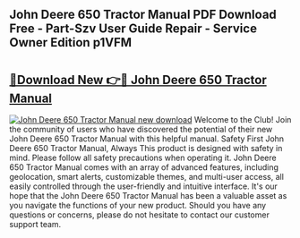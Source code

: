 ## John Deere 650 Tractor Manual PDF Download Free - Part-Szv User Guide Repair - Service Owner Edition p1VFM

# <h2><a href="http://bc91785.oget.top/?id=John+Deere+650+Tractor+Manual">🔗Download New 👉🔴 John Deere 650 Tractor Manual</a></h2>

[![John Deere 650 Tractor Manual new download](https://i.imgur.com/5g1atiW.png)](http://bc91785.oget.top/?id=John+Deere+650+Tractor+Manual)
Welcome to the Club! Join the community of users who have discovered the potential of their new John Deere 650 Tractor Manual with this helpful manual. Safety First John Deere 650 Tractor Manual, Always This product is designed with safety in mind. Please follow all safety precautions when operating it. John Deere 650 Tractor Manual comes with an array of advanced features, including geolocation, smart alerts, customizable themes, and multi-user access, all easily controlled through the user-friendly and intuitive interface. It's our hope that the John Deere 650 Tractor Manual has been a valuable asset as you navigate the functions of your new product. Should you have any questions or concerns, please do not hesitate to contact our customer support team.
